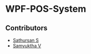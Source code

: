 # WPF-POS-System


## Contributors

- [Sathursan S](https://github.com/Sathursan-S)
- [Samyuktha V](https://github.com/Samyuktha-sam)
